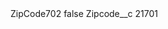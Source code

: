 <?xml version="1.0" encoding="UTF-8"?>
<CustomMetadata xmlns="http://soap.sforce.com/2006/04/metadata" xmlns:xsi="http://www.w3.org/2001/XMLSchema-instance" xmlns:xsd="http://www.w3.org/2001/XMLSchema">
    <label>ZipCode702</label>
    <protected>false</protected>
    <values>
        <field>Zipcode__c</field>
        <value xsi:type="xsd:string">21701</value>
    </values>
</CustomMetadata>

